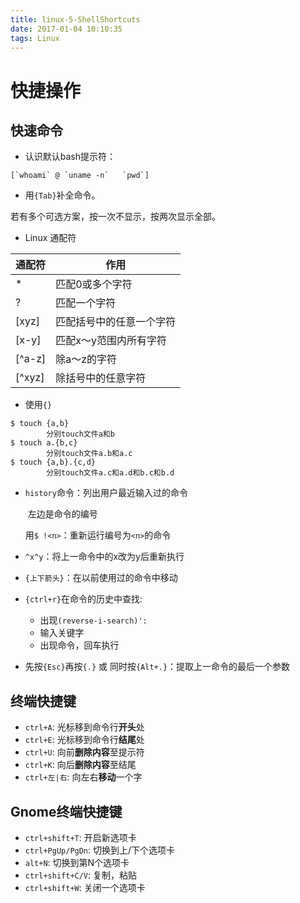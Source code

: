 ```yaml
---
title: linux-5-ShellShortcuts
date: 2017-01-04 10:10:35
tags: Linux
---
```


# 快捷操作

## 快速命令

- 认识默认bash提示符：

```
[`whoami` @ `uname -n`   `pwd`]
```

- 用`{Tab}`补全命令。

若有多个可选方案，按一次不显示，按两次显示全部。

- Linux 通配符

| 通配符 | 作用                     |
| ------ | ------------------------ |
| *      | 匹配0或多个字符          |
| ?      | 匹配一个字符             |
| [xyz]  | 匹配括号中的任意一个字符 |
| [x-y]  | 匹配x～y范围内所有字符   |
| [^a-z] | 除a～z的字符             |
| [^xyz] | 除括号中的任意字符       |

- 使用`{}`

```
$ touch {a,b}
        分别touch文件a和b
$ touch a.{b,c}
        分别touch文件a.b和a.c
$ touch {a,b}.{c,d}
        分别touch文件a.c和a.d和b.c和b.d
```

- `history`命令：列出用户最近输入过的命令

  ​	左边是命令的编号

  ​	用`$ !<n>`：重新运行编号为`<n>`的命令

- `^x^y`：将上一命令中的x改为y后重新执行

- `{上下箭头}`：在以前使用过的命令中移动

- `{ctrl+r}`在命令的历史中查找:

  - 出现`(reverse-i-search)':`
  - 输入关键字
  - 出现命令，回车执行

- 先按`{Esc}`再按`{.}` 或 同时按`{Alt+.}`：提取上一命令的最后一个参数


## 终端快捷键

- `ctrl+A`: 光标移到命令行**开头**处
- `ctrl+E`: 光标移到命令行**结尾**处
- `ctrl+U`: 向前**删除内容**至提示符
- `ctrl+K`: 向后**删除内容**至结尾
- `ctrl+左|右`: 向左右**移动**一个字


## Gnome终端快捷键

- `ctrl+shift+T`: 开启新选项卡
- `ctrl+PgUp/PgDn`: 切换到上/下个选项卡
- `alt+N`: 切换到第N个选项卡
- `ctrl+shift+C/V`: 复制，粘贴
- `ctrl+shift+W`: 关闭一个选项卡